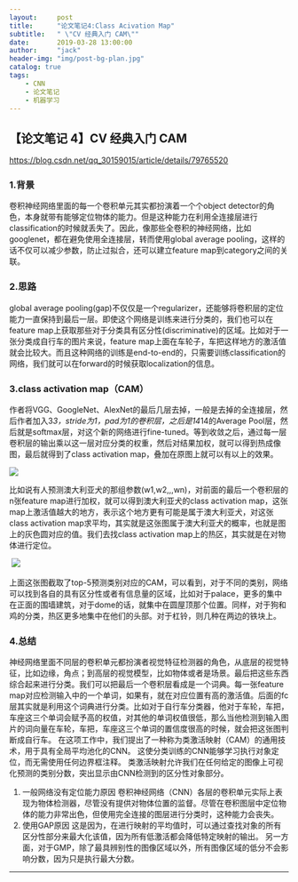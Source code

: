 ```yaml
---
layout:     post
title:      "论文笔记4:Class Acivation Map"
subtitle:   " \"CV 经典入门 CAM\""
date:       2019-03-28 13:00:00
author:     "jack"
header-img: "img/post-bg-plan.jpg"
catalog: true
tags:
    - CNN
    - 论文笔记
    - 机器学习
---
```


## 【论文笔记 4】CV 经典入门 CAM

<https://blog.csdn.net/qq_30159015/article/details/79765520>

### 1.背景

卷积神经网络里面的每一个卷积单元其实都扮演着一个个object detector的角色，本身就带有能够定位物体的能力。但是这种能力在利用全连接层进行classification的时候就丢失了。因此，像那些全卷积的神经网络，比如googlenet，都在避免使用全连接层，转而使用global average pooling，这样的话不仅可以减少参数，防止过拟合，还可以建立feature map到category之间的关联。

### 2.思路

global average pooling(gap)不仅仅是一个regularizer，还能够将卷积层的定位能力一直保持到最后一层。即使这个网络是训练来进行分类的，我们也可以在feature map上获取那些对于分类具有区分性(discriminative)的区域。比如对于一张分类成自行车的图片来说，feature map上面在车轮子，车把这样地方的激活值就会比较大。而且这种网络的训练是end-to-end的，只需要训练classification的网络，我们就可以在forward的时候获取localization的信息。

### 3.class activation map（CAM）

作者将VGG、GoogleNet、AlexNet的最后几层去掉，一般是去掉的全连接层，然后作者加入3*3，stride为1，pad为1的卷积层，之后是14*14的Average Pool层，然后就是softmax层，对这个新的网络进行fine-tuned。等到收敛之后，通过每一层卷积层的输出乘以这一层对应分类的权重，然后对结果加权，就可以得到热成像图，最后就得到了class activation map，叠加在原图上就可以有以上的效果。

![](https://ws1.sinaimg.cn/large/007bgNxTly1g1hmik7lm5j30rv0e10xx.jpg)



比如说有人预测澳大利亚犬的那组参数(w1,w2,,,wn)，对前面的最后一个卷积层的n张feature map进行加权，就可以得到澳大利亚犬的class activation map，这张map上激活值越大的地方，表示这个地方更有可能是属于澳大利亚犬，对这张class activation map求平均，其实就是这张图属于澳大利亚犬的概率，也就是图上的灰色圆对应的值。我们去找class activation map上的热区，其实就是在对物体进行定位。

​                   ![](https://ws1.sinaimg.cn/large/007bgNxTly1g1hmj7e49tj30d408l45x.jpg)

上面这张图截取了top-5预测类别对应的CAM，可以看到，对于不同的类别，网络可以找到各自的具有区分性或者有信息量的区域，比如对于palace，更多的集中在正面的围墙建筑，对于dome的话，就集中在圆屋顶那个位置。同样，对于狗和鸡的分类，热区更多地集中在他们的头部。对于杠铃，则几种在两边的铁块上。

### 4.总结

神经网络里面不同层的卷积单元都扮演者视觉特征检测器的角色，从底层的视觉特征，比如边缘，角点；到高层的视觉模型，比如物体或者是场景。最后把这些东西综合起来进行分类。我们可以把最后一个卷积层看成是一个词典。每一张feature map对应检测输入中的一个单词，如果有，就在对应位置有高的激活值。后面的fc层其实就是利用这个词典进行分类。比如对于自行车分类器，他对于车轮，车把，车座这三个单词会赋予高的权值，对其他的单词权值很低，那么当他检测到输入图片的词向量在车轮，车把，车座这三个单词的置信度很高的时候，就会把这张图判断成自行车。
在这项工作中，我们提出了一种称为类激活映射（CAM）的通用技术，用于具有全局平均池化的CNN。 这使分类训练的CNN能够学习执行对象定位，而无需使用任何边界框注释。 类激活映射允许我们在任何给定的图像上可视化预测的类别分数，突出显示由CNN检测到的区分性对象部分。 

1. 一般网络没有定位能力原因
   卷积神经网络（CNN）各层的卷积单元实际上表现为物体检测器，尽管没有提供对物体位置的监督。尽管在卷积图层中定位物体的能力非常出色，但使用完全连接的图层进行分类时，这种能力会丧失。
2. 使用GAP原因
   这是因为，在进行映射的平均值时，可以通过查找对象的所有区分性部分来最大化该值，因为所有低激活都会降低特定映射的输出。 另一方面，对于GMP，除了最具辨别性的图像区域以外，所有图像区域的低分不会影响分数，因为只是执行最大分数。

------